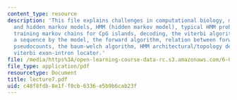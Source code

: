 ```yaml
---
content_type: resource
description: 'This file explains challenges in computational biology, markov chains
  and hidden markov models, HMM (hidden markov model), typical HMM problems, CpG islands,
  training markov chains for CpG islands, decoding, the viterbi algorithm, generating
  a sequence by the model, the forward algorithm, relation between forward and viterbi,
  pseudocounts, the baum-welch algorithm, HMM architectural/topology design and VEIL:
  viterbi exon-intron locator.'
file: /media/https%3A/open-learning-course-data-rc.s3.amazonaws.com/6-096-algorithms-for-computational-biology-spring-2005/c48f8fdb8e1ff0cb6336e5b9b6cab23f_lecture7.pdf
file_type: application/pdf
resourcetype: Document
title: lecture7.pdf
uid: c48f8fdb-8e1f-f0cb-6336-e5b9b6cab23f
---
```

